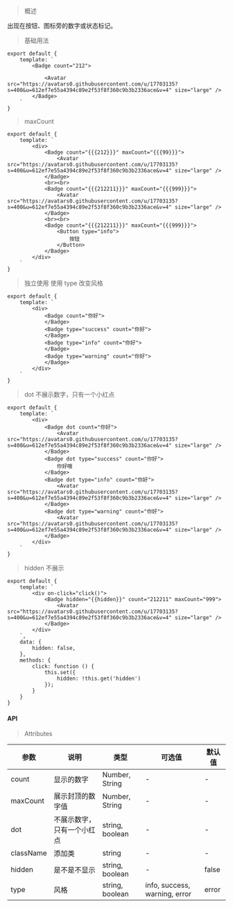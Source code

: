 > 概述

出现在按钮、图标旁的数字或状态标记。

> 基础用法

    export default {
        template: `
            <Badge count="212">

                <Avatar src="https://avatars0.githubusercontent.com/u/17703135?s=400&u=612ef7e55a4394c89e2f53f8f360c9b3b2336ace&v=4" size="large" />
            </Badge>
        `
    }

> maxCount

    export default {
        template: `
            <div>
                <Badge count="{{{212}}}" maxCount="{{{99}}}">
                    <Avatar src="https://avatars0.githubusercontent.com/u/17703135?s=400&u=612ef7e55a4394c89e2f53f8f360c9b3b2336ace&v=4" size="large" />
                </Badge>
                <br><br>
                <Badge count="{{{212211}}}" maxCount="{{{999}}}">
                    <Avatar src="https://avatars0.githubusercontent.com/u/17703135?s=400&u=612ef7e55a4394c89e2f53f8f360c9b3b2336ace&v=4" size="large" />
                </Badge>
                <br><br>
                <Badge count="{{{212211}}}" maxCount="{{{999}}}">
                    <Button type="info">
                        按钮
                    </Button>
                </Badge>
            </div>
        `
    }

> 独立使用 使用 type 改变风格

    export default {
        template: `
            <div>
                <Badge count="你好">
                </Badge>
                <Badge type="success" count="你好">
                </Badge>
                <Badge type="info" count="你好">
                </Badge>
                <Badge type="warning" count="你好">
                </Badge>
            </div>
        `
    }

> dot 不展示数字，只有一个小红点

    export default {
        template: `
            <div>
                <Badge dot count="你好">
                    <Avatar src="https://avatars0.githubusercontent.com/u/17703135?s=400&u=612ef7e55a4394c89e2f53f8f360c9b3b2336ace&v=4" size="large" />
                </Badge>
                <Badge dot type="success" count="你好">
                    你好哦
                </Badge>
                <Badge dot type="info" count="你好">
                    <Avatar src="https://avatars0.githubusercontent.com/u/17703135?s=400&u=612ef7e55a4394c89e2f53f8f360c9b3b2336ace&v=4" size="large" />
                </Badge>
                <Badge dot type="warning" count="你好">
                    <Avatar src="https://avatars0.githubusercontent.com/u/17703135?s=400&u=612ef7e55a4394c89e2f53f8f360c9b3b2336ace&v=4" size="large" />
                </Badge>
            </div>
        `
    }

> hidden 不展示

    export default {
        template: `
            <div on-click="click()">
                <Badge hidden="{{hidden}}" count="212211" maxCount="999">
                    <Avatar src="https://avatars0.githubusercontent.com/u/17703135?s=400&u=612ef7e55a4394c89e2f53f8f360c9b3b2336ace&v=4" size="large" />
                </Badge>
            </div>
        `,
        data: {
            hidden: false,
        },
        methods: {
            click: function () {
                this.set({
                    hidden: !this.get('hidden')
                });
            }
        }
    }


#### API

> Attributes

参数 | 说明 | 类型 | 可选值 | 默认值
---|---|---|---|---
count | 显示的数字 | Number, String | - | -
maxCount | 展示封顶的数字值 | Number, String | - | -
dot | 不展示数字，只有一个小红点 | string, boolean | - | -
className | 添加类 | string | - | -
hidden | 是不是不显示 | string, boolean | - | false
type | 风格 | string, boolean | info, success, warning, error | error
